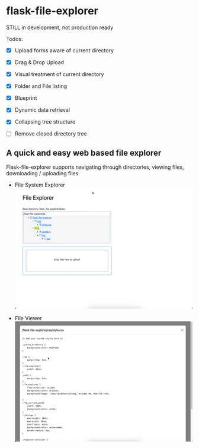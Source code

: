 # flask-file-explorer

STILL in development, not production ready

Todos: 
- [X] Upload forms aware of current directory
- [X] Drag & Drop Upload
- [X] Visual treatment of current directory
- [X] Folder and File listing
- [X] Blueprint
- [X] Dynamic data retrieval
- [X] Collapsing tree structure
- [ ] Remove closed directory tree


## A quick and easy web based file explorer

Flask-file-explorer supports navigating through directories, viewing files, downloading / uploading files

* File System Explorer
![Flask File Explorer](https://raw.githubusercontent.com/thevgergroup/flask-file-explorer/main/docs/images/flask_file_explorer.png)


* File Viewer
![Flask File Viewer](https://raw.githubusercontent.com/thevgergroup/flask-file-explorer/main/docs/images/flask_file_view.png)